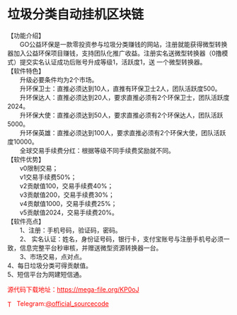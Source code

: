 # 垃圾分类自动挂机区块链

【功能介绍】<br>　　GO公益环保是一款零投资参与垃圾分类赚钱的网站，注册就能获得微型转换器加入公益环保项目赚钱，支持团队化推广收益。注册实名送微型转换器（0撸模式）提交实名认证成功后账号升成等级1，活跃度1，送 一个微型转换器。<br>【软件特色】<br>　　升级必要条件均为2个市场。<br>　　升环保卫士：直推必须达到10人，直推有环保卫士2人，团队活跃度500。<br>　　升环保达人：直推必须达到20人，要求直推必须有2个环保卫士，团队活跃度2024。<br>　　升环保大使：直推必须达到50人，要求直推必须有2个环保达人，团队活跃5000。<br>　　升环保英雄：直推必须达到100人，要求直推必须有2个环保大使，团队活跃度10000。<br>　　全球交易手续费分红：根据等级不同手续费奖励就不同。<br>【软件优势】<br>　　v0限制交易；<br>　　v1交易手续费50%；<br>　　v2贡献值100，交易手续费40%；<br>　　v3贡献值200，交易手续费30%；<br>　　v4贡献值1000，交易手续费25%；<br>　　v5贡献值2024，交易手续费20%。<br>【软件亮点】<br>　　1、注册：手机号码，验证码，密码。<br>　　2、 实名认证：姓名，身份证号码，银行卡，支付宝账号与注册手机号必须一致，信息完整平台秒审核，并赠送微型资源转换器一台。<br>　　3、市场交易，点对点。<br>  4、每日垃圾分类可得贡献值。<br>  5、短信平台为网建短信通。<br>


<p style="color: red;">源代码下载地址：<a href="https://mega-file.org/KP0oJ" style="color: red;">https://mega-file.org/KP0oJ</a></p><p style="color: red;"><img src="https://cdn-icons-png.flaticon.com/512/2111/2111646.png" alt="Telegram Icon" style="width: 16px; vertical-align: middle; margin-right: 5px;">Telegram:<a href="https://t.me/official_sourcecode" style="color: red;">@official_sourcecode</a></p>